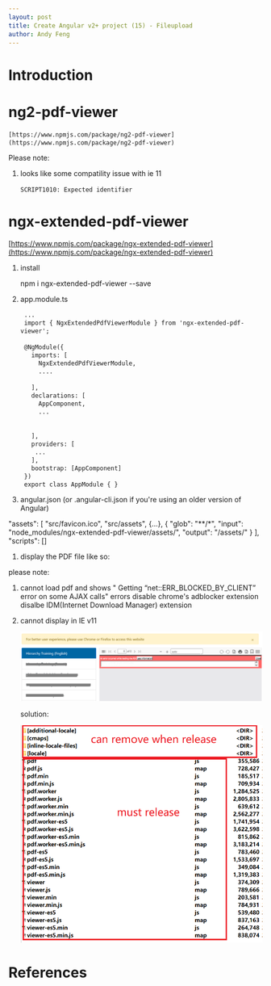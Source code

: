 ```yaml
---
layout: post
title: Create Angular v2+ project (15) - Fileupload
author: Andy Feng
---
```


# Introduction #
# ng2-pdf-viewer 
	
	[https://www.npmjs.com/package/ng2-pdf-viewer](https://www.npmjs.com/package/ng2-pdf-viewer)


Please note:

1. looks like some compatility issue with ie 11

	`SCRIPT1010: Expected identifier`
	 
# ngx-extended-pdf-viewer

[https://www.npmjs.com/package/ngx-extended-pdf-viewer](https://www.npmjs.com/package/ngx-extended-pdf-viewer)

1. install 

	npm i ngx-extended-pdf-viewer --save

1. app.module.ts

		...
		import { NgxExtendedPdfViewerModule } from 'ngx-extended-pdf-viewer';
		
		@NgModule({
		  imports: [
		    NgxExtendedPdfViewerModule,
		    ....
		
		  ],
		  declarations: [
		    AppComponent,
		    ...
		
		
		  ],
		  providers: [
		   ...
		  ],
		  bootstrap: [AppComponent]
		})
		export class AppModule { }


1. angular.json (or .angular-cli.json if you're using an older version of Angular)

  "assets": [
    "src/favicon.ico",
    "src/assets",
	{...},
    {
      "glob": "**/*",
      "input": "node_modules/ngx-extended-pdf-viewer/assets/",
      "output": "/assets/"
    }
  ],
  "scripts": []


1. display the PDF file like so:

	<ngx-extended-pdf-viewer
	     src="some.pdf"
	     useBrowserLocale="true">
	</ngx-extended-pdf-viewer>

please note:
1. cannot load pdf and shows " Getting “net::ERR_BLOCKED_BY_CLIENT” error on some AJAX calls" errors
	disable chrome's adblocker extension
	disalbe IDM(Internet Download Manager) extension
	
1. cannot display in IE v11

	![](/images/posts/20200922-angular-2.png)

	solution:

	![](/images/posts/20200922-angular-1.png)

# References
